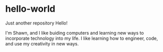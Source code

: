# hello-world
Just another repository
Hello!

I'm Shawn, and I like buiding computers and learning new ways to incorporate technology into my life.
I like learning how to engineer, code, and use my creativity in new ways.
